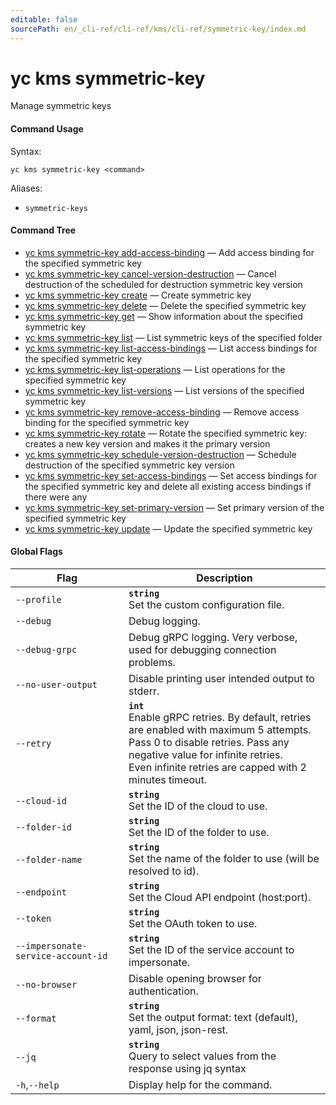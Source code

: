 ```yaml
---
editable: false
sourcePath: en/_cli-ref/cli-ref/kms/cli-ref/symmetric-key/index.md
---
```


# yc kms symmetric-key

Manage symmetric keys

#### Command Usage

Syntax: 

`yc kms symmetric-key <command>`

Aliases: 

- `symmetric-keys`

#### Command Tree

- [yc kms symmetric-key add-access-binding](add-access-binding.md) — Add access binding for the specified symmetric key
- [yc kms symmetric-key cancel-version-destruction](cancel-version-destruction.md) — Cancel destruction of the scheduled for destruction symmetric key version
- [yc kms symmetric-key create](create.md) — Create symmetric key
- [yc kms symmetric-key delete](delete.md) — Delete the specified symmetric key
- [yc kms symmetric-key get](get.md) — Show information about the specified symmetric key
- [yc kms symmetric-key list](list.md) — List symmetric keys of the specified folder
- [yc kms symmetric-key list-access-bindings](list-access-bindings.md) — List access bindings for the specified symmetric key
- [yc kms symmetric-key list-operations](list-operations.md) — List operations for the specified symmetric key
- [yc kms symmetric-key list-versions](list-versions.md) — List versions of the specified symmetric key
- [yc kms symmetric-key remove-access-binding](remove-access-binding.md) — Remove access binding for the specified symmetric key
- [yc kms symmetric-key rotate](rotate.md) — Rotate the specified symmetric key: creates a new key version and makes it the primary version
- [yc kms symmetric-key schedule-version-destruction](schedule-version-destruction.md) — Schedule destruction of the specified symmetric key version
- [yc kms symmetric-key set-access-bindings](set-access-bindings.md) — Set access bindings for the specified symmetric key and delete all existing access bindings if there were any
- [yc kms symmetric-key set-primary-version](set-primary-version.md) — Set primary version of the specified symmetric key
- [yc kms symmetric-key update](update.md) — Update the specified symmetric key

#### Global Flags

| Flag | Description |
|----|----|
|`--profile`|<b>`string`</b><br/>Set the custom configuration file.|
|`--debug`|Debug logging.|
|`--debug-grpc`|Debug gRPC logging. Very verbose, used for debugging connection problems.|
|`--no-user-output`|Disable printing user intended output to stderr.|
|`--retry`|<b>`int`</b><br/>Enable gRPC retries. By default, retries are enabled with maximum 5 attempts.<br/>Pass 0 to disable retries. Pass any negative value for infinite retries.<br/>Even infinite retries are capped with 2 minutes timeout.|
|`--cloud-id`|<b>`string`</b><br/>Set the ID of the cloud to use.|
|`--folder-id`|<b>`string`</b><br/>Set the ID of the folder to use.|
|`--folder-name`|<b>`string`</b><br/>Set the name of the folder to use (will be resolved to id).|
|`--endpoint`|<b>`string`</b><br/>Set the Cloud API endpoint (host:port).|
|`--token`|<b>`string`</b><br/>Set the OAuth token to use.|
|`--impersonate-service-account-id`|<b>`string`</b><br/>Set the ID of the service account to impersonate.|
|`--no-browser`|Disable opening browser for authentication.|
|`--format`|<b>`string`</b><br/>Set the output format: text (default), yaml, json, json-rest.|
|`--jq`|<b>`string`</b><br/>Query to select values from the response using jq syntax|
|`-h`,`--help`|Display help for the command.|
